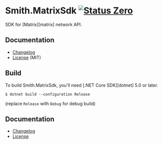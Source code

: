 Smith.MatrixSdk [![Status Zero][status-zero]][andivionian-status-classifier]
===============

SDK for [Matrix][matrix] network API.

Documentation
-------------

- [Changelog][changelog]
- [License][license] (MIT)

Build
-----

To build Smith.MatrixSdk, you'll need [.NET Core SDK][dotnet] 5.0 or later.

```
$ dotnet build --configuration Release
```

(replace `Release` with `Debug` for debug build)

Documentation
-------------

- [Changelog][changelog]
- [License][license]

[changelog]: ./CHANGELOG.md
[license]: ./LICENSE.md
[status-zero]: https://img.shields.io/badge/status-zero-lightgrey.svg

[andivionian-status-classifier]: https://github.com/ForNeVeR/andivionian-status-classifier#status-zero-

